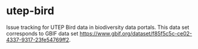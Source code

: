 # utep-bird
Issue tracking for UTEP Bird data in biodiversity data portals. This data set corresponds to GBIF data set https://www.gbif.org/dataset/f85f5c5c-ce02-4337-9317-23fe54769ff2.

